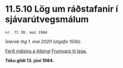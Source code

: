 # 11.5.10 Lög um ráðstafanir í sjávarútvegsmálum

`nr. 71 30. maí 1984`

_Íslensk lög 1. maí 2020 (útgáfa 150b)._

[Ferill málsins á Alþingi](https://www.althingi.is/thingstorf/thingmalalistar-eftir-thingum/ferill/?ltg=106&mnr=8)
[Frumvarp til laga.](https://www.althingi.is/altext/106/s/pdf/0008.pdf)

**Tóku gildi 13. júní 1984.**

